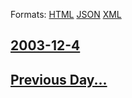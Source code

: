 
Formats: [HTML](2003/12/4/index.html)  [JSON](2003/12/4/index.json)  [XML](2003/12/4/index.xml)  

## [2003-12-4](/news/2003/12/4/index.md)

## [Previous Day...](/news/2003/12/3/index.md)

